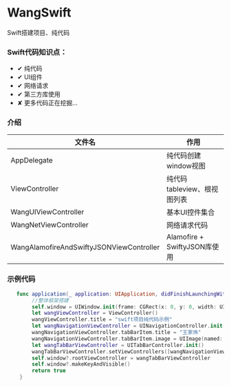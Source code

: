 # WangSwift
Swift搭建项目、纯代码

### Swift代码知识点：
* ✔    纯代码
* ✔    UI组件
* ✔    网络请求
* ✔    第三方库使用
* ✘    更多代码正在挖掘...

### 介绍
|文件名|作用|
|---|---|
|AppDelegate|纯代码创建window视图|
|ViewController|纯代码tableview、根视图列表|
|WangUIViewController|基本UI控件集合|
|WangNetViewController|网络请求代码|
|WangAlamofireAndSwiftyJSONViewController|Alamofire + SwiftyJSON库使用|

### 示例代码
```Swift
   func application(_ application: UIApplication, didFinishLaunchingWithOptions launchOptions: [UIApplicationLaunchOptionsKey: Any]?) -> Bool {
        //整体框架搭建
        self.window = UIWindow.init(frame: CGRect(x: 0, y: 0, width: UIScreen.main.bounds.size.width, height: UIScreen.main.bounds.size.height))
        let wangViewController = ViewController()
        wangViewController.title = "swift项目纯代码示例"
        let wangNavigationViewController = UINavigationController.init(rootViewController: wangViewController)
        wangNavigationViewController.tabBarItem.title = "王家伟"
        wangNavigationViewController.tabBarItem.image = UIImage(named: "test")
        let wangTabBarViewController = UITabBarController.init()
        wangTabBarViewController.setViewControllers([wangNavigationViewController], animated: true)
        self.window?.rootViewController = wangTabBarViewController
        self.window?.makeKeyAndVisible()
        return true
    }
```
